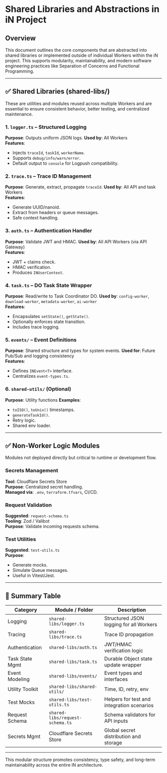 # Shared Libraries and Abstractions in iN Project

## Overview

This document outlines the core components that are abstracted into shared libraries or implemented outside of individual Workers within the iN project. This supports modularity, maintainability, and modern software engineering practices like Separation of Concerns and Functional Programming.

---

## ✅ Shared Libraries (shared-libs/)

These are utilities and modules reused across multiple Workers and are essential to ensure consistent behavior, better testing, and centralized maintenance.

### 1. `logger.ts` – Structured Logging
**Purpose**: Outputs uniform JSON logs.
**Used by**: All Workers  
**Features**:
- Injects `traceId`, `taskId`, `workerName`.
- Supports `debug/info/warn/error`.
- Default output to `console` for Logpush compatibility.

### 2. `trace.ts` – Trace ID Management
**Purpose**: Generate, extract, propagate `traceId`.
**Used by**: All API and task Workers  
**Features**:
- Generate UUID/nanoid.
- Extract from headers or queue messages.
- Safe context handling.

### 3. `auth.ts` – Authentication Handler
**Purpose**: Validate JWT and HMAC.
**Used by**: All API Workers (via API Gateway)  
**Features**:
- JWT + claims check.
- HMAC verification.
- Produces `INUserContext`.

### 4. `task.ts` – DO Task State Wrapper
**Purpose**: Read/write to Task Coordinator DO.
**Used by**: `config-worker`, `download-worker`, `metadata-worker`, `ai-worker`  
**Features**:
- Encapsulates `setState()`, `getState()`.
- Optionally enforces state transition.
- Includes trace logging.

### 5. `events/` – Event Definitions
**Purpose**: Shared structure and types for system events.
**Used for**: Future Pub/Sub and logging consistency  
**Features**:
- Defines `INEvent<T>` interface.
- Centralizes `event-types.ts`.

### 6. `shared-utils/` (Optional)
**Purpose**: Utility functions
**Examples**:
- `toISO()`, `toUnix()` timestamps.
- `generateTaskId()`.
- Retry logic.
- Shared env loader.

---

## ✅ Non-Worker Logic Modules

Modules not deployed directly but critical to runtime or development flow.

### Secrets Management
**Tool**: Cloudflare Secrets Store  
**Purpose**: Centralized secret handling.  
**Managed via**: `.env`, `terraform.tfvars`, CI/CD.

### Request Validation
**Suggested**: `request-schema.ts`  
**Tooling**: Zod / Valibot  
**Purpose**: Validate incoming requests schema.

### Test Utilities
**Suggested**: `test-utils.ts`  
**Purpose**:
- Generate mocks.
- Simulate Queue messages.
- Useful in Vitest/Jest.

---

## 🧩 Summary Table

| Category         | Module / Folder                  | Description                                 |
|------------------|----------------------------------|---------------------------------------------|
| Logging          | `shared-libs/logger.ts`          | Structured JSON logging for all Workers     |
| Tracing          | `shared-libs/trace.ts`           | Trace ID propagation                        |
| Authentication   | `shared-libs/auth.ts`            | JWT/HMAC verification logic                 |
| Task State Mgmt  | `shared-libs/task.ts`            | Durable Object state update wrapper         |
| Event Modeling   | `shared-libs/events/`            | Event types and interfaces                  |
| Utility Toolkit  | `shared-libs/shared-utils/`      | Time, ID, retry, env                        |
| Test Mocks       | `shared-libs/test-utils.ts`      | Helpers for test and integration scenarios  |
| Request Schema   | `shared-libs/request-schema.ts`  | Schema validators for API inputs            |
| Secrets Mgmt     | Cloudflare Secrets Store         | Global secret distribution and storage      |

---

This modular structure promotes consistency, type safety, and long-term maintainability across the entire iN architecture.

